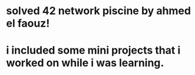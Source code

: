 # solved 42 network piscine by ahmed el faouz!
# i included some mini projects that i worked on while i was learning.
